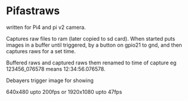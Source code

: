# Pifastraws

written for Pi4 and pi v2 camera.

Captures raw files to ram (later copied to sd card). When started puts images in a buffer until triggered, by a button on gpio21 to gnd, and then captures raws for a set time. 

Buffered raws and captured raws them renamed to time of capture eg 123456_076578 means 12:34:56.076578.

Debayers trigger image for showing

640x480 upto 200fps or 1920x1080 upto 47fps

